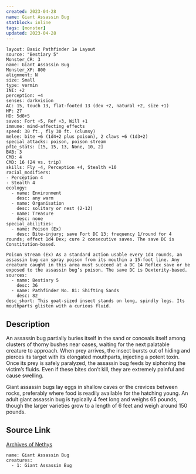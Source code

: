 ```yaml
---
created: 2023-04-28
name: Giant Assassin Bug
statblock: inline
tags: [monster]
updated: 2023-04-28
---
```

```statblock
layout: Basic Pathfinder 1e Layout
source: "Bestiary 5"
Monster_CR: 3
name: Giant Assassin Bug
Monster_XP: 800
alignment: N
size: Small
type: vermin
INI: +2
perception: +4
senses: darkvision
AC: 15, touch 13, flat-footed 13 (dex +2, natural +2, size +1)
HP: 27
HD: 5d8+5
saves: Fort +5, Ref +3, Will +1
immune: mind-affecting effects
speed: 30 ft., fly 30 ft. (clumsy)
melee: bite +6 (1d4+2 plus poison), 2 claws +6 (1d3+2)
special_attacks: poison, poison stream
pf1e_stats: [15, 15, 13, None, 10, 2]
BAB: 3
CMB: 4
CMD: 16 (24 vs. trip)
skills: Fly -4, Perception +4, Stealth +10
racial_modifiers:
- Perception 4
- Stealth 4
ecology:
  - name: Environment
    desc: any warm
  - name: Organisation
    desc: solitary or nest (2-12)
  - name: Treasure
    desc: none
special_abilities:
  - name: Poison (Ex)
    desc: Bite-injury; save Fort DC 13; frequency 1/round for 4 rounds; effect 1d4 Dex; cure 2 consecutive saves. The save DC is Constitution-based.

Poison Stream (Ex) As a standard action usable every 1d4 rounds, an assassin bug can spray poison from its mouthin a 15-foot line. Any creature caught in this area must succeed at a DC 14 Reflex save or be exposed to the assassin bug’s poison. The save DC is Dexterity-based.
sources:
  - name: Bestiary 5
    desc: 36
  - name: Pathfinder No. 81: Shifting Sands
    desc: 82
desc_short: This goat-sized insect stands on long, spindly legs. Its mouthparts glisten with a curious fluid.
```
## Description
An assassin bug partially buries itself in the sand or conceals itself among clusters of thorny bushes near oases, waiting for the next palatable creature to approach. When prey arrives, the insect bursts out of hiding and pierces its target with its elongated mouthparts, injecting a potent toxin. Once its prey is safely paralyzed, the assassin bug feeds by siphoning the victim’s fluids. Even if these bites don’t kill, they are extremely painful and cause swelling.

Giant assassin bugs lay eggs in shallow caves or the crevices between rocks, preferably where food is readily available for the hatching young. An adult giant assassin bug is typically 4 feet long and weighs 65 pounds, though the larger varieties grow to a length of 6 feet and weigh around 150 pounds.
## Source Link
[Archives of Nethys](https://aonprd.com/MonsterDisplay.aspx?ItemName=Giant%20Assassin%20Bug)
```encounter-table
name: Giant Assassin Bug
creatures:
  - 1: Giant Assassin Bug
```
